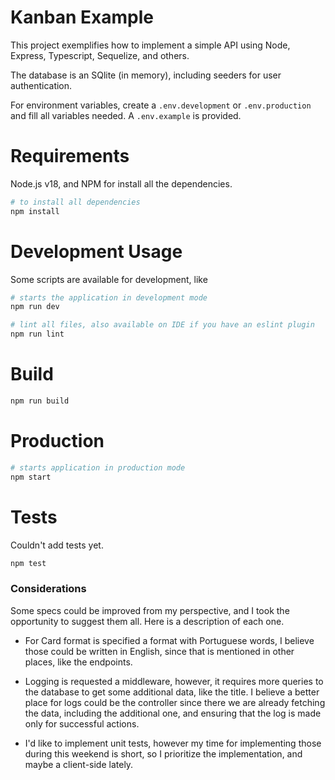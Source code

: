 # Kanban Example

This project exemplifies how to implement a simple API using Node, Express, Typescript, Sequelize, and others.

The database is an SQlite (in memory), including seeders for user authentication.

For environment variables, create a `.env.development` or `.env.production` and fill all variables needed. A `.env.example` is provided.

# Requirements

Node.js v18, and NPM for install all the dependencies.

```sh
# to install all dependencies
npm install
```

# Development Usage

Some scripts are available for development, like

```sh
# starts the application in development mode
npm run dev
```

```sh
# lint all files, also available on IDE if you have an eslint plugin
npm run lint
```

# Build

```sh
npm run build
```

# Production

```sh
# starts application in production mode
npm start
```

# Tests

Couldn't add tests yet.

```sh
npm test
```

### Considerations

Some specs could be improved from my perspective, and I took the opportunity to suggest them all. Here is a description of each one.

- For Card format is specified a format with Portuguese words, I believe those could be written in English, since that is mentioned in other places, like the endpoints.

- Logging is requested a middleware, however, it requires more queries to the database to get some additional data, like the title. I believe a better place for logs could be the controller since there we are already fetching the data, including the additional one, and ensuring that the log is made only for successful actions.

- I'd like to implement unit tests, however my time for implementing those during this weekend is short, so I prioritize the implementation, and maybe a client-side lately.
